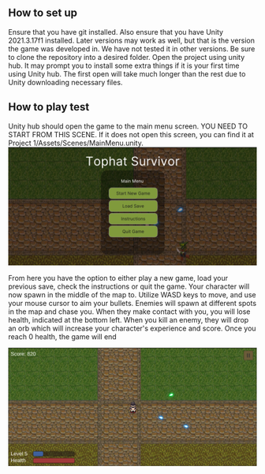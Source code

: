 ## How to set up
Ensure that you have git installed. Also ensure that you have Unity 2021.3.17f1 installed. Later versions may work as well, but that is the version the game was developed in. We have not tested it in other versions. Be sure to clone the repository into a desired folder. 
Open the project using unity hub. It may prompt you to install some extra things if it is your first time using Unity hub. The first open will take much longer than the rest due to Unity downloading necessary files. 

## How to play test
Unity hub should open the game to the main menu screen. YOU NEED TO START FROM THIS SCENE. If it does not open this screen, you can find it at Project 1/Assets/Scenes/MainMenu.unity. 
![MainMenu Screen](DocumentationImages/MainMenuImage.png)

From here you have the option to either play a new game, load your previous save, check the instructions or quit the game. Your character will now spawn in the middle of the map to. Utilize WASD keys to move, and use your mouse cursor to aim your bullets. Enemies will spawn at different spots in the map and chase you. When they make contact with you, you will lose health, indicated at the bottom left. When you kill an enemy, they will drop an orb which will increase your character's experience and score. Once you reach 0 health, the game will end

![In Game Screen](DocumentationImages/InGameImage.png)